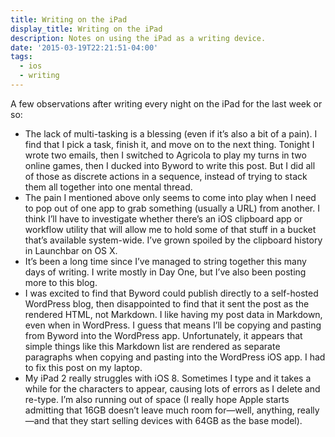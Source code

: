 ```yaml
---
title: Writing on the iPad
display_title: Writing on the iPad
description: Notes on using the iPad as a writing device.
date: '2015-03-19T22:21:51-04:00'
tags:
  - ios
  - writing
---
```

A few observations after writing every night on the iPad for the last week or so:

- The lack of multi-tasking is a blessing (even if it’s also a bit of a pain). I find that I pick a task, finish it, and move on to the next thing. Tonight I wrote two emails, then I switched to Agricola to play my turns in two online games, then I ducked into Byword to write this post. But I did all of those as discrete actions in a sequence, instead of trying to stack them all together into one mental thread.
- The pain I mentioned above only seems to come into play when I need to pop out of one app to grab something (usually a URL) from another. I think I’ll have to investigate whether there’s an iOS clipboard app or workflow utility that will allow me to hold some of that stuff in a bucket that’s available system-wide. I’ve grown spoiled by the clipboard history in Launchbar on OS X.
- It’s been a long time since I’ve managed to string together this many days of writing. I write mostly in Day One, but I’ve also been posting more to this blog.
- I was excited to find that Byword could publish directly to a self-hosted WordPress blog, then disappointed to find that it sent the post as the rendered HTML, not Markdown. I like having my post data in Markdown, even when in WordPress. I guess that means I’ll be copying and pasting from Byword into the WordPress app. Unfortunately, it appears that simple things like this Markdown list are rendered as separate paragraphs when copying and pasting into the WordPress iOS app. I had to fix this post on my laptop.
- My iPad 2 really struggles with iOS 8. Sometimes I type and it takes a while for the characters to appear, causing lots of errors as I delete and re-type. I’m also running out of space (I really hope Apple starts admitting that 16GB doesn’t leave much room for—well, anything, really—and that they start selling devices with 64GB as the base model).
